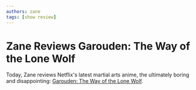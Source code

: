 ```yaml
---
authors: zane
tags: [show review]
---
```

# Zane Reviews Garouden: The Way of the Lone Wolf

Today, Zane reviews Netflix's latest martial arts anime, the ultimately boring and disappointing: [Garouden: The Way of the Lone Wolf](/reviews/shows/garouden-the-way-of-the-lone-wolf).